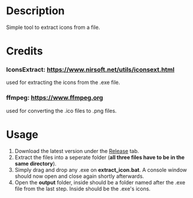 # Description
Simple tool to extract icons from a file.


# Credits
### IconsExtract: https://www.nirsoft.net/utils/iconsext.html
used for extracting the icons from the .exe file.
### ffmpeg: https://www.ffmpeg.org
used for converting the .ico files to .png files.


# Usage
1. Download the latest version under the [Release](https://github.com/Qysher/IconExtractor/releases/tag/release) tab. 
2. Extract the files into a seperate folder (**all three files have to be in the same directory**).
3. Simply drag and drop any .exe on **extract_icon.bat**. A console window should now open and close again shortly afterwards.
4. Open the **output** folder, inside should be a folder named after the .exe file from the last step. Inside should be the .exe's icons.
